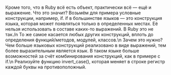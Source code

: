 Кроме того, что в Ruby всё есть объект, практически всё — ещё и выражение. Что это значит? Возьмём для примера условные конструкции, например, if. if в большинстве языков — это конструкция языка, которая может появляться только в определенных местах. Её нельзя использовать в составе каких-то выражений. В Ruby это не так./n
То же самое касается любых других конструкций, вплоть до определения функций/методов, модулей, классов.\n
Зачем это нужно? Чем больше языковых конструкций реализовано в виде выражений, тем более выразительным является язык. В таком языке больше возможностей за счёт комбинирования конструкций, как в примере с if.\n
Реализуйте функцию invert_case(), которая меняет в строке регистр каждой буквы на противоположный.